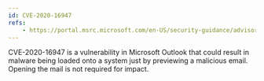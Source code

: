 ```yaml
---
id: CVE-2020-16947
refs:
    - https://portal.msrc.microsoft.com/en-US/security-guidance/advisory/
---
```

CVE-2020-16947 is a vulnerability in Microsoft Outlook that could result in malware being loaded onto a system just by previewing a malicious email. Opening the mail is not required for impact.
